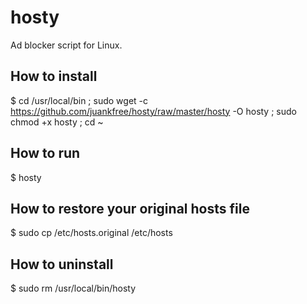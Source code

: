 hosty
=====

Ad blocker script for Linux.

## How to install
$ cd /usr/local/bin ; sudo wget -c https://github.com/juankfree/hosty/raw/master/hosty -O hosty ; sudo chmod +x hosty ; cd ~

## How to run
$ hosty

## How to restore your original hosts file
$ sudo cp /etc/hosts.original /etc/hosts

## How to uninstall
$ sudo rm /usr/local/bin/hosty
